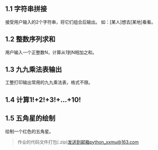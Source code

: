 ## 1.1 字符串拼接
接受用户输入的2个字符串，将它们组合后输出。
如：[某人]想去[某地]看看。

## 1.2 整数序列求和
用户输入一个正整数N，计算从1到N相加之和。

## 1.3 九九乘法表输出
工整打印输出常用的九九乘法表，格式不限。
## 1.4 计算1!+2!+3!+…+10!

## 1.5 五角星的绘制
绘制一个红色的五角星。

> 作业的代码文件打包(.zip)发送到邮箱python_xxmu@163.com
